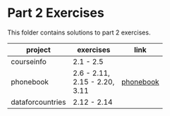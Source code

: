 # Part 2 Exercises

This folder contains solutions to part 2 exercises.

| project          | exercises                            | link                                                       |
| ---------------- | ------------------------------------ | ---------------------------------------------------------- |
| courseinfo       | 2.1 - 2.5                            |                                                            |
| phonebook        | 2.6 - 2.11,<br>2.15 - 2.20, <br>3.11 | [phonebook](https://boiling-wildwood-13010.herokuapp.com/) |
| dataforcountries | 2.12 - 2.14                          |                                                            |
